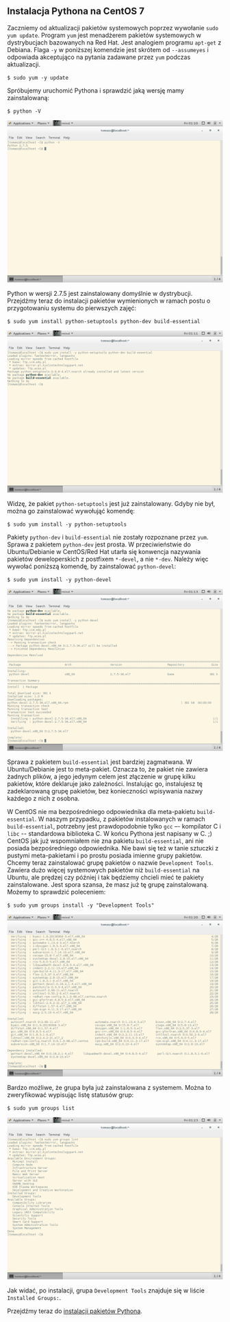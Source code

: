 ## Instalacja Pythona na CentOS 7

Zaczniemy od aktualizacji pakietów systemowych poprzez wywołanie `sudo yum update`. Program `yum` jest menadżerem pakietów systemowych w dystrybucjach bazowanych na Red Hat. Jest analogiem programu `apt-get` z Debiana. Flaga `-y` w poniższej komendzie jest skrótem od `--assumeyes` i odpowiada akceptująco na pytania zadawane przez `yum` podczas aktualizacji.

```text
$ sudo yum -y update
```

Spróbujemy uruchomić Pythona i sprawdzić jaką wersję mamy zainstalowaną:

```text
$ python -V
```
![](centos-7/01.png)

Python w wersji 2.7.5 jest zainstalowany domyślnie w dystrybucji. Przejdźmy teraz do instalacji pakietów wymienionych w ramach postu o przygotowaniu systemu do pierwszych zajęć:

```text
$ sudo yum install python-setuptools python-dev build-essential
```
![](centos-7/02.png)

Widzę, że pakiet `python-setuptools` jest już zainstalowany. Gdyby nie był, można go zainstalować wywołująć komendę:

```text
$ sudo yum install -y python-setuptools
```

Pakiety `python-dev` i `build-essential` nie zostały rozpoznane przez `yum`. Sprawa z pakietem `python-dev` jest prosta. W przeciwieństwie do Ubuntu/Debianie w CentOS/Red Hat utarła się konwencja nazywania pakietów deweloperskich z postfixem `*-devel`, a nie `*-dev`. Należy więc wywołać poniższą komendę, by zainstalować `python-devel`:

```text
$ sudo yum install -y python-devel
```
![](centos-7/03.png)

Sprawa z pakietem `build-essential` jest bardziej zagmatwana. W Ubuntu/Debianie jest to meta-pakiet. Oznacza to, że pakiet nie zawiera żadnych plików, a jego jedynym celem jest złączenie w grupę kilku pakietów, które deklaruje jako zależności. Instalując go, instalujesz tę zadeklarowaną grupę pakietów, bez konieczności wpisywania nazwy każdego z nich z osobna.

W CentOS nie ma bezpośredniego odpowiednika dla meta-pakietu `build-essential`. W naszym przypadku, z pakietów instalowanych w ramach `build-essential`, potrzebny jest prawdopodobnie tylko `gcc` –- kompilator C i `libc` -- standardowa biblioteka C. W końcu Pythona jest napisany w C. ;) CentOS jak już wspomniałem nie zna pakietu `build-essential`, ani nie posiada bezpośredniego odpowiednika. Nie bawi się też w tanie sztuczki z pustymi meta-pakietami i po prostu posiada imienne grupy pakietów. Chcemy teraz zainstalować grupę pakietów o nazwie `Development Tools`. Zawiera dużo więcej systemowych pakietów niż `build-essential` na Ubuntu, ale prędzej czy później i tak będziemy chcieli mieć te pakiety zainstalowane. Jest spora szansa, że masz już tę grupę zainstalowaną. Możemy to sprawdzić poleceniem:

```text
$ sudo yum groups install -y "Development Tools"
```
![](centos-7/04.png)

Bardzo możliwe, że grupa była już zainstalowana z systemem. Można to zweryfikować wypisując listę statusów grup:

```text
$ sudo yum groups list
```
![](centos-7/05.png)

Jak widać, po instalacji, grupa `Development Tools` znajduje się w liście `Installed Groups:`.

Przejdźmy teraz do [instalacji pakietów Pythona](../instalacja-pakietow-pythona/z-sudo.md).
